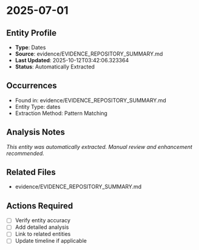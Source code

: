 # 2025-07-01

## Entity Profile
- **Type**: Dates
- **Source**: evidence/EVIDENCE_REPOSITORY_SUMMARY.md
- **Last Updated**: 2025-10-12T03:42:06.323364
- **Status**: Automatically Extracted

## Occurrences
- Found in: evidence/EVIDENCE_REPOSITORY_SUMMARY.md
- Entity Type: dates
- Extraction Method: Pattern Matching

## Analysis Notes
*This entity was automatically extracted. Manual review and enhancement recommended.*

## Related Files
- evidence/EVIDENCE_REPOSITORY_SUMMARY.md

## Actions Required
- [ ] Verify entity accuracy
- [ ] Add detailed analysis
- [ ] Link to related entities
- [ ] Update timeline if applicable
